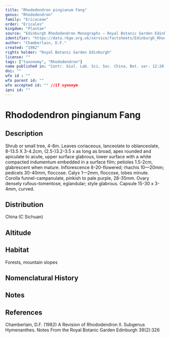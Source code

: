 ```yaml
---
title: "Rhododendron pingianum Fang"
genus: "Rhododendron"
family: "Ericaceae"
order: "Ericales"
kingdom: "Plantae"
source: "Edinburgh Rhododendron Monographs – Royal Botanic Garden Edinburgh"
identifier: "https://data.rbge.org.uk/service/factsheets/Edinburgh_Rhododendron_Monographs.xhtml"
author: "Chamberlain, D.F."
created: "1982"
rights holder: "Royal Botanic Garden Edinburgh"
license: ""
tags: ["taxonomy", "Rhododendron"]
name published in: "Contr. biol. Lab. Sci. Soc. China, Bot. ser. 12:20 (1939)."
doi: ""
wfo id : ""
wfo parent id: ""
wfo accepted id: "" //if synonym                      
ipni id: ""
---
```


                       

# Rhododendron pingianum Fang

## Description
Shrub or small tree, 4-8m. Leaves coriaceous, lanceolate to oblanceolate, 8-13.5 X 3-4.2cm, (2.5-)3.2-3.5 x as long as broad, apex rounded and apiculate to acute, upper surface glabrous, lower surface with a white compacted indumentum embedded in a surface film; petioles 1.5-2cm, glabrescent when mature. Inflorescence 8-20-flowered; rhachis 10—20mm; pedicels 30-40mm, floccose. Calyx 1—2mm, floccose, lobes minute. Corolla funnel-campanulate, pinkish to pale purple, 28-35mm. Ovary densely rufous-tomentose, eglandular; style glabrous. Capsule 15-30 x 3-4mm, curved.

## Distribution
China (C Sichuan)

## Altitude


## Habitat
Forests, mountain slopes

## Nomenclatural History

                       
## Notes


## References

Chamberlain, D.F. (1982) A Revision of Rhododendron II. Subgenus Hymenanthes. Notes From the Royal Botanic Garden Edinburgh 39(2):326
